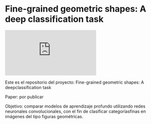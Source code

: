 # Fine-grained geometric shapes: A deep classification task

![English version](https://github.com/jdiazram/DEEP_GEOM/blob/bd5cae2708bd90bd276ce8c74596951e9d76dbdc/README_EN.md)


Este es el repositorio del proyecto: Fine-grained geometric shapes: A deepclassification task

Paper: por publicar

Objetivo: comparar modelos de aprendizaje profundo utilizando redes neuronales convolucionales, con el fin de clasificar categoríasfinas en imágenes del tipo figuras geométricas.
